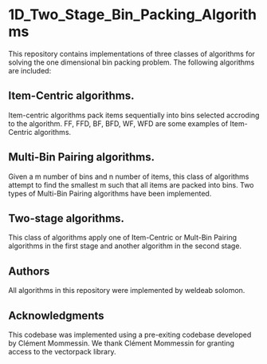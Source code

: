 # 1D_Two_Stage_Bin_Packing_Algorithms
This repository contains implementations of three classes of algorithms for solving the one dimensional bin packing problem. The following algorithms are included:  

## Item-Centric algorithms. 

Item-centric algorithms pack items sequentially into bins selected accroding to the algorithm.
FF, FFD, BF, BFD, WF, WFD are some examples of Item-Centric algorithms.

## Multi-Bin Pairing algorithms. 

Given a m number of bins and n number of items, this class of algorithms attempt to find the smallest m such that all items are packed into bins.
Two types of Multi-Bin Pairing algorithms have been implemented.

## Two-stage algorithms.  
This class of algorithms apply one of Item-Centric or Mult-Bin Pairing algorithms in the first stage and another algorithm in the second stage.


## Authors

All algorithms in this repository were implemented by weldeab solomon.

## Acknowledgments
This codebase was implemented using a pre-exiting codebase developed by Clément Mommessin.
We thank Clément Mommessin for granting access to the vectorpack library.

